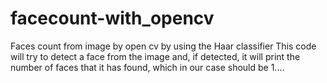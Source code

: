 # facecount-with_opencv
Faces count from image by open cv  by using the Haar classifier
This code will try to detect a face from the image and, if detected, it will print the number of faces that it has found, which in our case should be 1.…
